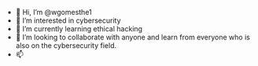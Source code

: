 - 👋 Hi, I’m @wgomesthe1
- 👀 I’m interested in cybersecurity
- 🌱 I’m currently learning ethical hacking
- 💞️ I’m looking to collaborate with anyone and learn from everyone who is also on the cybersecurity field.
- 📫

<!---
wgomesthe1/wgomesthe1 is a ✨ special ✨ repository because its `README.md` (this file) appears on your GitHub profile.
You can click the Preview link to take a look at your changes.
--->
